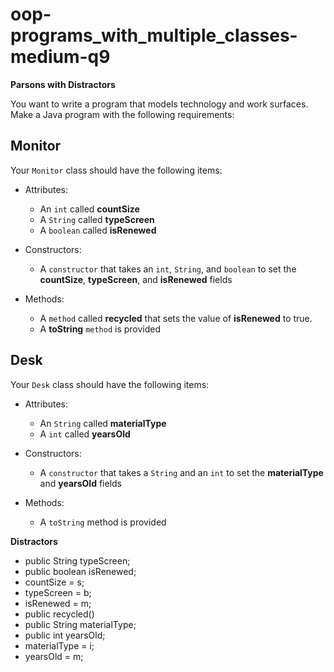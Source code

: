 # oop-programs_with_multiple_classes-medium-q9

**Parsons with Distractors**

You want to write a program that models technology and work surfaces. Make a Java program with the following requirements:


## Monitor

Your `Monitor` class should have the following items:

- Attributes:
    - An `int` called **countSize**
    - A `String` called **typeScreen**
    - A `boolean` called **isRenewed**

- Constructors:
    - A `constructor` that takes an `int`, `String`, and `boolean` to set the
      **countSize**, **typeScreen**, and **isRenewed** fields
- Methods:
    - A `method` called **recycled** that sets the value of **isRenewed** to true.
    - A **toString** `method` is provided


## Desk

Your ``Desk`` class should have the following items:

- Attributes:
    - An `String` called **materialType**
    - A `int` called **yearsOld**

- Constructors:
    - A `constructor` that takes a `String` and an `int` to set the
      **materialType** and **yearsOld** fields
- Methods:
    - A `toString` method is provided

**Distractors**
- public String typeScreen;
- public boolean isRenewed;
- countSize = s;
- typeScreen = b;
- isRenewed = m;
- public recycled()
- public String materialType;
- public int yearsOld;
- materialType = i;
- yearsOld = m;
